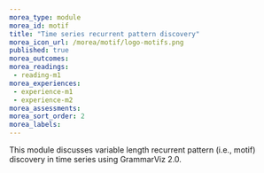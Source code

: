 ```yaml
---
morea_type: module
morea_id: motif
title: "Time series recurrent pattern discovery"
morea_icon_url: /morea/motif/logo-motifs.png
published: true
morea_outcomes:
morea_readings:
 - reading-m1
morea_experiences:
 - experience-m1
 - experience-m2 
morea_assessments:
morea_sort_order: 2
morea_labels:
---
```


This module discusses variable length recurrent pattern (i.e., motif) discovery in time series using GrammarViz 2.0.
